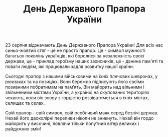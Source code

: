 ﻿---
title: День Державного Прапора України
---

23 серпня відзначають День Державного Прапора України! Для всіх нас синьо-жовтий стяг - це не просто прапор. Це - символ мужності багатьох поколінь українців, які боролися за незалежність своєї держави, це - приклад героїзму наших захисників, це - данина пам'яті та поваги людям, які працювали задля розвитку нашої країни.

Сьогодні прапор з нашими військовими на їхніх плечових шевронах, у рюкзаках та на позиціях. Вони бережно підписують його своїми позивними побратимам на пам’ять. Він майорить над вільними і звільненими містами України, а українці на окупованих територіях чекають, коли він знову з гордістю розвіватиметься в їхніх містах, селищах та селах.

Свій прапор – свій символ, свій особливий маяк серед безлічі держав. Нехай його двоколірні переливи ніколи не зникнуть. Нехай він гордо майорить у височині, ловлячи тільки попутний вітер великих і райдужних змін!

<slideshow />
